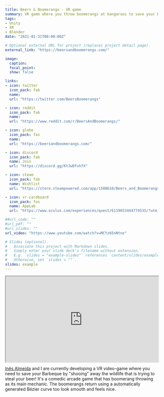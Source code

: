 ```yaml
---
title: Beers & Boomerangs - VR game
summary: VR game where you throw boomerangs at kangaroos to save your BBQ!
tags:
- Unity
- XR
- Blender
date: "2021-01-31T00:00:00Z"

# Optional external URL for project (replaces project detail page).
external_link: "https://beersandboomerangs.com/"

image:
  caption:
  focal_point:
  show: false

links:
- icon: twitter
  icon_pack: fab
  name: 
  url: "https://twitter.com/BeersBoomerangs"

- icon: reddit
  icon_pack: fab
  name:
  url: "https://www.reddit.com/r/BeersAndBoomerangs/"  

- icon: globe
  icon_pack: fas
  name:
  url: "https://beersandboomerangs.com/"

- icon: discord
  icon_pack: fab
  name: Join
  url: "https://discord.gg/KtJwDfvhfX"

- icon: steam
  icon_pack: fab
  name: Wishlist
  url: "https://store.steampowered.com/app/1588610/Beers_and_Boomerangs_VR/?utm_source=website"

- icon: vr-cardboard
  icon_pack: fas
  name: AppLab
  url: "https://www.oculus.com/experiences/quest/6119653444774535/?utm_source=website"

##url_code: ""
#url_pdf: ""
#url_slides: ""
url_video: "https://www.youtube.com/watch?v=MCYz65nNtno"

# Slides (optional).
#   Associate this project with Markdown slides.
#   Simply enter your slide deck's filename without extension.
#   E.g. `slides = "example-slides"` references `content/slides/example-slides.md`.
#   Otherwise, set `slides = ""`.
slides: example
---
```

<div style="width: 100%; position: relative; padding-bottom: 56.25%;">
<iframe id="reddit-embed" src="https://www.redditmedia.com/r/virtualreality/comments/n4jdqx/my_girlfriend_and_i_are_making_a_vr_game_where/?ref_source=embed&amp;ref=share&amp;embed=true" sandbox="allow-scripts allow-same-origin allow-popups" scrolling="yes" width="100%" height="100%" style="position: absolute; top: 0; left: 0;"></iframe>
</div>

<a href="https://ines-almeida.com">Inês Almeida</a> and I are currently developing a VR video-game where you need to save your Barbeque by "shooing" away the wildlife that is trying to steal your beer! It's a comedic arcade game that has boomerang throwing as its main mechanic.
The boomerangs return using a automatically generated Bézier curve too look smooth and feels nice.
